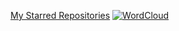 [My Starred Repositories](https://github.com/natesubra?tab=stars)
[![WordCloud](wordcloud.svg)](https://github.com/natesubra?tab=stars)

